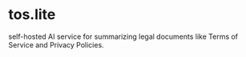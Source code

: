 # tos.lite
self-hosted AI service for summarizing legal documents like Terms of Service and Privacy Policies.
